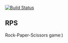 [![Build Status](https://travis-ci.org/yaroslavputria/RPS.svg?branch=master)](https://travis-ci.org/yaroslavputria/RPS)


## RPS

Rock-Paper-Scissors game:)

